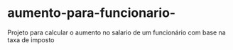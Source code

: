 # aumento-para-funcionario-
Projeto para calcular o aumento no salario de um funcionário com base na taxa de imposto 
